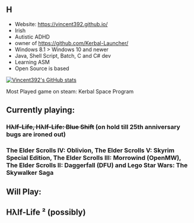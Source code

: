 ## H
- Website: https://vincent392.github.io/
- Irish
- Autistic ADHD
- owner of https://github.com/Kerbal-Launcher/
- Windows 8.1 > Windows 10 and newer
- Java, Shell Script, Batch, C and C# dev
- Learning ASM
- Open Source is based

[![Vincent392's GitHub stats](https://github-readme-stats.vercel.app/api?username=Vincent392)](https://github.com/anuraghazra/github-readme-stats)

Most Played game on steam:
Kerbal Space Program
## Currently playing:
### ~~Hλlf-Life, Hλlf-Life: Blue Shift~~ (on hold till 25th anniversary bugs are ironed out)
### The Elder Scrolls IV: Oblivion, The Elder Scrolls V: Skyrim Special Edition, The Elder Scrolls III: Morrowind (OpenMW), The Elder Scrolls II: Daggerfall (DFU) and Lego Star Wars: The Skywalker Saga
## Will Play:
## Hλlf-Life ² (possibly)
